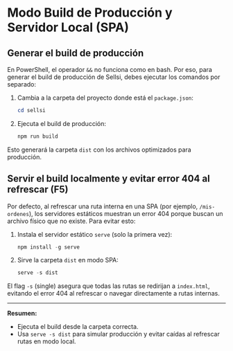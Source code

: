 # Modo Build de Producción y Servidor Local (SPA)

## Generar el build de producción

En PowerShell, el operador `&&` no funciona como en bash. Por eso, para generar el build de producción de Sellsi, debes ejecutar los comandos por separado:

1. Cambia a la carpeta del proyecto donde está el `package.json`:
   ```powershell
   cd sellsi
   ```
2. Ejecuta el build de producción:
   ```powershell
   npm run build
   ```

Esto generará la carpeta `dist` con los archivos optimizados para producción.

## Servir el build localmente y evitar error 404 al refrescar (F5)

Por defecto, al refrescar una ruta interna en una SPA (por ejemplo, `/mis-ordenes`), los servidores estáticos muestran un error 404 porque buscan un archivo físico que no existe. Para evitar esto:

1. Instala el servidor estático `serve` (solo la primera vez):
   ```powershell
   npm install -g serve
   ```
2. Sirve la carpeta `dist` en modo SPA:
   ```powershell
   serve -s dist
   ```

El flag `-s` (single) asegura que todas las rutas se redirijan a `index.html`, evitando el error 404 al refrescar o navegar directamente a rutas internas.

---

**Resumen:**
- Ejecuta el build desde la carpeta correcta.
- Usa `serve -s dist` para simular producción y evitar caídas al refrescar rutas en modo local.
